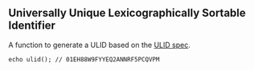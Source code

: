 ## Universally Unique Lexicographically Sortable Identifier

A function to generate a ULID based on the [ULID spec](https://github.com/ulid/spec).

```
echo ulid(); // 01EH88W9FYYEQ2ANNRF5PCQVPM
```
